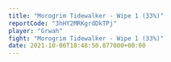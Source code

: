 ```yaml
---
title: "Morogrim Tidewalker - Wipe 1 (33%)"
reportCode: "3hHY2MRKgrdDkTPj"
player: "Grwah"
fight: "Morogrim Tidewalker - Wipe 1 (33%)"
date: 2021-10-06T18:48:50.877000+00:00
---
```

